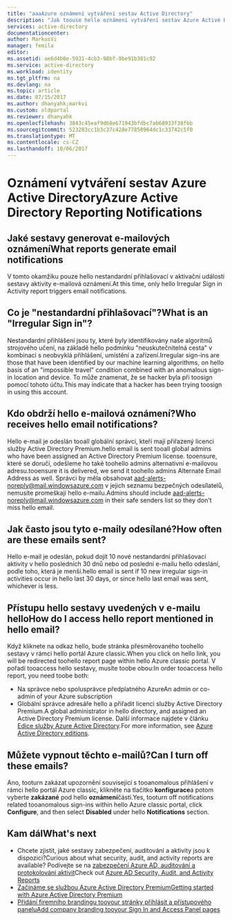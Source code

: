 ```yaml
---
title: "aaaAzure oznámení vytváření sestav Active Directory"
description: "Jak toouse hello oznámení vytváření sestav Azure Active Directory pro podezřelé přihlášení in."
services: active-directory
documentationcenter: 
author: MarkusVi
manager: femila
editor: 
ms.assetid: ae6d4b0e-5931-4cb3-98bf-9be91b381c92
ms.service: active-directory
ms.workload: identity
ms.tgt_pltfrm: na
ms.devlang: na
ms.topic: article
ms.date: 07/15/2017
ms.author: dhanyahk;markvi
ms.custom: oldportal
ms.reviewer: dhanyahk
ms.openlocfilehash: 3843c45eaf9d68e671943bfdbc7ab68933f38fbb
ms.sourcegitcommit: 523283cc1b3c37c428e77850964dc1c33742c5f0
ms.translationtype: MT
ms.contentlocale: cs-CZ
ms.lasthandoff: 10/06/2017
---
```

# <a name="azure-active-directory-reporting-notifications"></a><span data-ttu-id="0937c-103">Oznámení vytváření sestav Azure Active Directory</span><span class="sxs-lookup"><span data-stu-id="0937c-103">Azure Active Directory Reporting Notifications</span></span>
## <a name="what-reports-generate-email-notifications"></a><span data-ttu-id="0937c-104">Jaké sestavy generovat e-mailových oznámení</span><span class="sxs-lookup"><span data-stu-id="0937c-104">What reports generate email notifications</span></span>
<span data-ttu-id="0937c-105">V tomto okamžiku pouze hello nestandardní přihlašovací v aktivační události sestavy aktivity e-mailová oznámení.</span><span class="sxs-lookup"><span data-stu-id="0937c-105">At this time, only hello Irregular Sign in Activity report triggers email notifications.</span></span>

## <a name="what-is-an-irregular-sign-in"></a><span data-ttu-id="0937c-106">Co je "nestandardní přihlašovací"?</span><span class="sxs-lookup"><span data-stu-id="0937c-106">What is an "Irregular Sign in"?</span></span>
<span data-ttu-id="0937c-107">Nestandardní přihlášení jsou ty, které byly identifikovány naše algoritmů strojového učení, na základě hello podmínku "neuskutečnitelná cesta" v kombinaci s neobvyklá přihlášení, umístění a zařízení.</span><span class="sxs-lookup"><span data-stu-id="0937c-107">Irregular sign-ins are those that have been identified by our machine learning algorithms, on hello basis of an "impossible travel" condition combined with an anomalous sign-in location and device.</span></span> <span data-ttu-id="0937c-108">To může znamenat, že se hacker byla při toosign pomocí tohoto účtu.</span><span class="sxs-lookup"><span data-stu-id="0937c-108">This may indicate that a hacker has been trying toosign in using this account.</span></span>

## <a name="who-receives-hello-email-notifications"></a><span data-ttu-id="0937c-109">Kdo obdrží hello e-mailová oznámení?</span><span class="sxs-lookup"><span data-stu-id="0937c-109">Who receives hello email notifications?</span></span>
<span data-ttu-id="0937c-110">Hello e-mail je odeslán tooall globální správci, kteří mají přiřazený licenci služby Active Directory Premium.</span><span class="sxs-lookup"><span data-stu-id="0937c-110">hello email is sent tooall global admins who have been assigned an Active Directory Premium license.</span></span> <span data-ttu-id="0937c-111">tooensure, které se doručí, odešleme ho také toohello admins alternativní e-mailovou adresu.</span><span class="sxs-lookup"><span data-stu-id="0937c-111">tooensure it is delivered, we send it toohello admins Alternate Email Address as well.</span></span> <span data-ttu-id="0937c-112">Správci by měla obsahovat aad-alerts-noreply@mail.windowsazure.com v jejich seznamu bezpečných odesílatelů, nemusíte promeškají hello e-mailu.</span><span class="sxs-lookup"><span data-stu-id="0937c-112">Admins should include aad-alerts-noreply@mail.windowsazure.com in their safe senders list so they don’t miss hello email.</span></span>

## <a name="how-often-are-these-emails-sent"></a><span data-ttu-id="0937c-113">Jak často jsou tyto e-maily odesílané?</span><span class="sxs-lookup"><span data-stu-id="0937c-113">How often are these emails sent?</span></span>
<span data-ttu-id="0937c-114">Hello e-mail je odeslán, pokud dojít 10 nové nestandardní přihlašovací aktivity v hello posledních 30 dnů nebo od poslední e-mailu hello odeslání, podle toho, která je menší.</span><span class="sxs-lookup"><span data-stu-id="0937c-114">hello email is sent if 10 new irregular sign-in activities occur in hello last 30 days, or since hello last email was sent, whichever is less.</span></span>

## <a name="how-do-i-access-hello-report-mentioned-in-hello-email"></a><span data-ttu-id="0937c-115">Přístupu hello sestavy uvedených v e-mailu hello</span><span class="sxs-lookup"><span data-stu-id="0937c-115">How do I access hello report mentioned in hello email?</span></span>
<span data-ttu-id="0937c-116">Když kliknete na odkaz hello, bude stránka přesměrovaného toohello sestavy v rámci hello portál Azure classic.</span><span class="sxs-lookup"><span data-stu-id="0937c-116">When you click on hello link, you will be redirected toohello report page within hello Azure classic portal.</span></span> <span data-ttu-id="0937c-117">V pořadí tooaccess hello sestavy, musíte toobe obou:</span><span class="sxs-lookup"><span data-stu-id="0937c-117">In order tooaccess hello report, you need toobe both:</span></span>

* <span data-ttu-id="0937c-118">Na správce nebo spolusprávce předplatného Azure</span><span class="sxs-lookup"><span data-stu-id="0937c-118">An admin or co-admin of your Azure subscription</span></span>
* <span data-ttu-id="0937c-119">Globální správce adresáře hello a přiřadit licenci služby Active Directory Premium.</span><span class="sxs-lookup"><span data-stu-id="0937c-119">A global administrator in hello directory, and assigned an Active Directory Premium license.</span></span> <span data-ttu-id="0937c-120">Další informace najdete v článku [Edice služby Azure Active Directory](active-directory-editions.md).</span><span class="sxs-lookup"><span data-stu-id="0937c-120">For more information, see [Azure Active Directory editions](active-directory-editions.md).</span></span>

## <a name="can-i-turn-off-these-emails"></a><span data-ttu-id="0937c-121">Můžete vypnout těchto e-mailů?</span><span class="sxs-lookup"><span data-stu-id="0937c-121">Can I turn off these emails?</span></span>
<span data-ttu-id="0937c-122">Ano, tooturn zakázat upozornění související s tooanomalous přihlášení v rámci hello portál Azure classic, klikněte na tlačítko **konfigurace**a potom vyberte **zakázané** pod hello **oznámení**části.</span><span class="sxs-lookup"><span data-stu-id="0937c-122">Yes, tooturn off notifications related tooanomalous sign-ins within hello Azure classic portal, click **Configure**, and then select **Disabled** under hello **Notifications** section.</span></span>

## <a name="whats-next"></a><span data-ttu-id="0937c-123">Kam dál</span><span class="sxs-lookup"><span data-stu-id="0937c-123">What's next</span></span>
* <span data-ttu-id="0937c-124">Chcete zjistit, jaké sestavy zabezpečení, auditování a aktivity jsou k dispozici?</span><span class="sxs-lookup"><span data-stu-id="0937c-124">Curious about what security, audit, and activity reports are available?</span></span> <span data-ttu-id="0937c-125">Podívejte se na [zabezpečení Azure AD, auditování a protokolování aktivit](active-directory-view-access-usage-reports.md)</span><span class="sxs-lookup"><span data-stu-id="0937c-125">Check out [Azure AD Security, Audit, and Activity Reports](active-directory-view-access-usage-reports.md)</span></span>
* [<span data-ttu-id="0937c-126">Začínáme se službou Azure Active Directory Premium</span><span class="sxs-lookup"><span data-stu-id="0937c-126">Getting started with Azure Active Directory Premium</span></span>](active-directory-get-started-premium.md)
* [<span data-ttu-id="0937c-127">Přidání firemního brandingu tooyour stránky přihlásit a přístupového panelu</span><span class="sxs-lookup"><span data-stu-id="0937c-127">Add company branding tooyour Sign In and Access Panel pages</span></span>](active-directory-add-company-branding.md)

